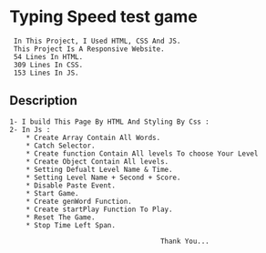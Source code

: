 # Typing Speed test game

     In This Project, I Used HTML, CSS And JS.
     This Project Is A Responsive Website.
     54 Lines In HTML.
     309 Lines In CSS.
     153 Lines In JS.

## Description

    1- I build This Page By HTML And Styling By Css :
    2- In Js :
        * Create Array Contain All Words.
        * Catch Selector.
        * Create function Contain All levels To choose Your Level
        * Create Object Contain All levels.
        * Setting Defualt Level Name & Time.
        * Setting Level Name + Second + Score.
        * Disable Paste Event.
        * Start Game.
        * Create genWord Function.
        * Create startPlay Function To Play.
        * Reset The Game.
        * Stop Time Left Span.

                                         Thank You...
